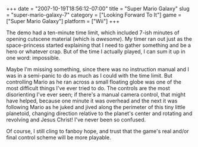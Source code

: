 +++
date = "2007-10-19T18:56:12-07:00"
title = "Super Mario Galaxy"
slug = "super-mario-galaxy-7"
category = ["Looking Forward To It"]
game = ["Super Mario Galaxy"]
platform = ["Wii"]
+++

The demo had a ten-minute time limit, which included 7-ish minutes of opening cutscene material (which is <i>awesome</i>).  My timer ran out just as the space-princess started explaining that I need to gather something and be a hero or whatever crap.  But of the time I actually played, I can sum it up in one word: impossible.

Maybe I'm missing something, since there was no instruction manual and I was in a semi-panic to do as much as I could with the time limit.  But controlling Mario as he ran across a small floating globe was one of the most difficult things I've ever tried to do.  The controls are the most disorienting I've ever seen; if there's a manual camera control, that might have helped, because one minute it was overhead and the next it was following Mario as he juked and jived along the perimeter of this tiny little planetoid, changing direction relative to the planet's center and rotating and revolving and Jesus Christ! I've never been so confused.

Of course, I still cling to fanboy hope, and trust that the game's real and/or final control scheme will be more playable.